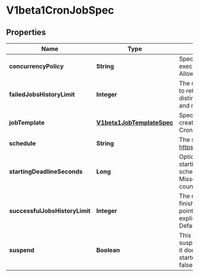 
# V1beta1CronJobSpec

## Properties
Name | Type | Description | Notes
------------ | ------------- | ------------- | -------------
**concurrencyPolicy** | **String** | Specifies how to treat concurrent executions of a Job. Defaults to Allow. |  [optional]
**failedJobsHistoryLimit** | **Integer** | The number of failed finished jobs to retain. This is a pointer to distinguish between explicit zero and not specified. Defaults to 1. |  [optional]
**jobTemplate** | [**V1beta1JobTemplateSpec**](V1beta1JobTemplateSpec.md) | Specifies the job that will be created when executing a CronJob. | 
**schedule** | **String** | The schedule in Cron format, see https://en.wikipedia.org/wiki/Cron. | 
**startingDeadlineSeconds** | **Long** | Optional deadline in seconds for starting the job if it misses scheduled time for any reason.  Missed jobs executions will be counted as failed ones. |  [optional]
**successfulJobsHistoryLimit** | **Integer** | The number of successful finished jobs to retain. This is a pointer to distinguish between explicit zero and not specified. Defaults to 3. |  [optional]
**suspend** | **Boolean** | This flag tells the controller to suspend subsequent executions, it does not apply to already started executions.  Defaults to false. |  [optional]




